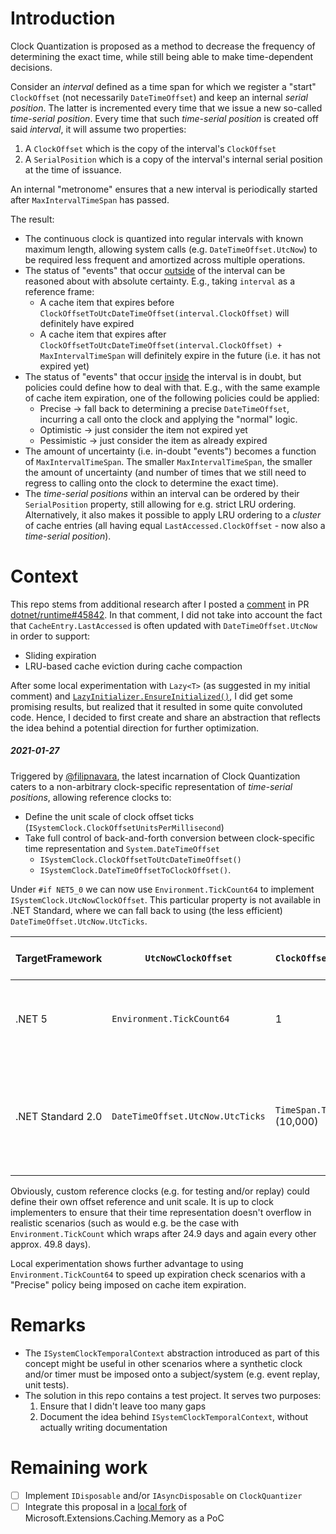 # Introduction

Clock Quantization is proposed as a method to decrease the frequency of determining the exact time, while still being
able to make time-dependent decisions.

Consider an <i>interval</i> defined as a time span for which we register a "start" `ClockOffset` (not necessarily `DateTimeOffset`) and keep an internal
<i>serial position</i>. The latter is incremented every time that we issue a new so-called <i>time-serial position</i>. Every time
that such <i>time-serial position</i> is created off said <i>interval</i>, it will assume two properties:
1. A `ClockOffset` which is the copy of the interval's `ClockOffset`
2. A `SerialPosition` which is a copy of the interval's internal serial position at the time of issuance.

An internal "metronome" ensures that a new interval is periodically started after `MaxIntervalTimeSpan` has passed.

The result:
* The continuous clock is quantized into regular intervals with known maximum length, allowing system calls (e.g. `DateTimeOffset.UtcNow`)
  to be required less frequent and amortized across multiple operations.
* The status of "events" that occur <u>outside</u> of the interval can be reasoned about with absolute certainty. E.g., taking `interval` as a reference frame:
  * A cache item that expires before `ClockOffsetToUtcDateTimeOffset(interval.ClockOffset)` will definitely have expired
  * A cache item that expires after `ClockOffsetToUtcDateTimeOffset(interval.ClockOffset) + MaxIntervalTimeSpan` will definitely expire in the future (i.e. it has
    not expired yet)
* The status of "events" that occur <u>inside</u> the interval is in doubt, but policies could define how to deal with that. E.g.,
  with the same example of cache item expiration, one of the following policies could be applied:
  * Precise &rarr; fall back to determining a precise `DateTimeOffset`, incurring a call onto the clock and applying the "normal" logic.
  * Optimistic &rarr; just consider the item not expired yet
  * Pessimistic &rarr; just consider the item as already expired
* The amount of uncertainty (i.e. in-doubt "events") becomes a function of `MaxIntervalTimeSpan`. The smaller `MaxIntervalTimeSpan`,
  the smaller the amount of uncertainty (and number of times that we still need to regress to calling onto the clock to determine
  the exact time).
* The <i>time-serial positions</i> within an interval can be ordered by their `SerialPosition` property, still allowing for e.g.
  strict LRU ordering. Alternatively, it also makes it possible to apply LRU ordering to a <i>cluster</i> of cache entries (all having
  equal `LastAccessed.ClockOffset` - now also a <i>time-serial position</i>).

# Context
This repo stems from additional research after I posted a [comment](https://github.com/dotnet/runtime/pull/45842#issuecomment-742100677) in PR [dotnet/runtime#45842](https://github.com/dotnet/runtime/pull/45842). In that comment, I did not take into
account the fact that `CacheEntry.LastAccessed` is often updated with `DateTimeOffset.UtcNow` in order to support:
* Sliding expiration
* LRU-based cache eviction during cache compaction

After some local experimentation with `Lazy<T>` (as suggested in my initial comment) and
[`LazyInitializer.EnsureInitialized()`](https://docs.microsoft.com/en-us/dotnet/api/system.threading.lazyinitializer.ensureinitialized?view=net-5.0#System_Threading_LazyInitializer_EnsureInitialized__1___0__System_Boolean__System_Object__System_Func___0__),
I did get some promising results, but realized that it resulted in some quite convoluted code. Hence, I decided to first create and
share an abstraction that reflects the idea behind a potential direction for further optimization.

##### 2021-01-27
Triggered by [@filipnavara](https://github.com/dotnet/runtime/pull/45842#issuecomment-761235581), the latest incarnation of Clock Quantization caters to a non-arbitrary clock-specific representation of <i>time-serial positions</i>, allowing reference clocks to:
* Define the unit scale of clock offset ticks (`ISystemClock.ClockOffsetUnitsPerMillisecond`)
* Take full control of back-and-forth conversion between clock-specific time representation and `System.DateTimeOffset`
  * `ISystemClock.ClockOffsetToUtcDateTimeOffset()`
  * `ISystemClock.DateTimeOffsetToClockOffset()`.

Under `#if NET5_0` we can now use `Environment.TickCount64` to implement `ISystemClock.UtcNowClockOffset`. This particular property is not available in
.NET Standard, where we can fall back to using (the less efficient) `DateTimeOffset.UtcNow.UtcTicks`.

| TargetFramework   | `UtcNowClockOffset`               | `ClockOffsetUnitsPerMillisecond`        | Underlying offset definition                        |
| ----------------- | ----------------------------------- | ------------------------------------------ | ----------------------------------------- |
| .NET 5            | `Environment.TickCount64`         | 1                                          | Number of milliseconds elapsed since the system started |
| .NET Standard 2.0 | `DateTimeOffset.UtcNow.UtcTicks` | `TimeSpan.TicksPerMillisecond` (10,000) | Number of 100-nanosecond intervals that have elapsed since 1/1/0001 12:00AM |

Obviously, custom reference clocks (e.g. for testing and/or replay) could define their own offset reference and unit scale. It is up to clock implementers to ensure that
their time representation doesn't overflow in realistic scenarios (such as would e.g. be the case with `Environment.TickCount` which wraps after 24.9 days and again every other approx. 49.8 days).

Local experimentation shows further advantage to using `Environment.TickCount64` to speed up expiration check scenarios with a "Precise" policy being imposed on cache item expiration.

# Remarks
* The `ISystemClockTemporalContext` abstraction introduced as part of this concept might be useful in other scenarios where a
  synthetic clock and/or timer must be imposed onto a subject/system (e.g. event replay, unit tests).
* The solution in this repo contains a test project. It serves two purposes:
  1. Ensure that I didn't leave too many gaps
  2. Document the idea behind `ISystemClockTemporalContext`, without actually writing documentation

# Remaining work
- [ ] Implement `IDisposable` and/or `IAsyncDisposable` on `ClockQuantizer`
- [ ] Integrate this proposal in a [local fork](https://github.com/edevoogd/runtime) of Microsoft.Extensions.Caching.Memory as a PoC
